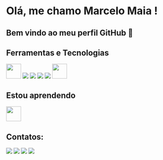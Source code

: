 # Olá, me chamo Marcelo Maia ! 
## Bem vindo ao meu perfil GitHub 👋









## Ferramentas e Tecnologias

<img src="https://cdn.jsdelivr.net/gh/devicons/devicon/icons/git/git-original.svg" width="40" height="40"/> <img src="https://user-images.githubusercontent.com/33229102/231632130-c6763a4f-3ef1-4152-a5b7-1335ae5e0222.png"/> <img src="https://user-images.githubusercontent.com/33229102/231632490-74748960-9cbd-44a5-a776-be0d0e700d70.png"/> <img src="https://user-images.githubusercontent.com/33229102/231632663-72ab108b-d987-4f15-86ad-9c581fb488d4.png"/> <img src="https://user-images.githubusercontent.com/33229102/231632793-7dcbc5ee-3287-48ad-be18-83fd5aeb856e.png"/> <img src="https://cdn.jsdelivr.net/gh/devicons/devicon/icons/linux/linux-original.svg" width="40" height="40"/>


## Estou aprendendo

<img src="https://cdn.jsdelivr.net/gh/devicons/devicon/icons/java/java-original.svg" width="40" height="40"/> 

## Contatos:

<div>
<a href="https://instagram.com/seu-usuário-instagram-aqui" target="_blank"><img src="https://img.shields.io/badge/-Instagram-%23E4405F?style=for-the-badge&logo=instagram&logoColor=white" target="_blank"></a>
<a href="https://www.twitch.tv/seu-usuário-aqui" target="_blank"><img src="https://img.shields.io/badge/Twitch-9146FF?style=for-the-badge&logo=twitch&logoColor=white" target="_blank"></a>
<a href = "mailto:marcelo.maia962@gmail.com"><img src="https://img.shields.io/badge/Gmail-D14836?style=for-the-badge&logo=gmail&logoColor=white" target="_blank"></a>
<a href="https://www.linkedin.com/in/marcelo-maia-dev" target="_blank"><img src="https://img.shields.io/badge/-LinkedIn-%230077B5?style=for-the-badge&logo=linkedin&logoColor=white" target="_blank"></a>   
</div>





